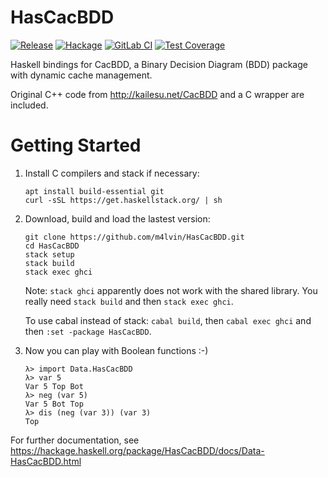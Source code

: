 HasCacBDD
=========

[![Release](https://img.shields.io/github/release/m4lvin/HasCacBDD.svg)](https://github.com/m4lvin/HasCacBDD/releases)
[![Hackage](https://img.shields.io/hackage/v/HasCacBDD.svg)](https://hackage.haskell.org/package/HasCacBDD)
[![GitLab CI](https://gitlab.com/m4lvin/HasCacBDD/badges/main/pipeline.svg)](https://gitlab.com/m4lvin/HasCacBDD/-/pipelines)
[![Test Coverage](https://gitlab.com/m4lvin/HasCacBDD/badges/main/coverage.svg)](https://gitlab.com/m4lvin/HasCacBDD/-/jobs/artifacts/main/file/hpc/combined/all/hpc_index.html?job=test)

Haskell bindings for CacBDD, a Binary Decision Diagram (BDD) package with dynamic cache management.

Original C++ code from <http://kailesu.net/CacBDD> and a C wrapper are included.


# Getting Started

1. Install C compilers and stack if necessary:

       apt install build-essential git
       curl -sSL https://get.haskellstack.org/ | sh

2. Download, build and load the lastest version:

       git clone https://github.com/m4lvin/HasCacBDD.git
       cd HasCacBDD
       stack setup
       stack build
       stack exec ghci

    Note: `stack ghci` apparently does not work with the shared library.
    You really need `stack build` and then `stack exec ghci`.

    To use cabal instead of stack: `cabal build`, then `cabal exec ghci` and then `:set -package HasCacBDD`.

3. Now you can play with Boolean functions :-)

       λ> import Data.HasCacBDD
       λ> var 5
       Var 5 Top Bot
       λ> neg (var 5)
       Var 5 Bot Top
       λ> dis (neg (var 3)) (var 3)
       Top

For further documentation, see <https://hackage.haskell.org/package/HasCacBDD/docs/Data-HasCacBDD.html>
